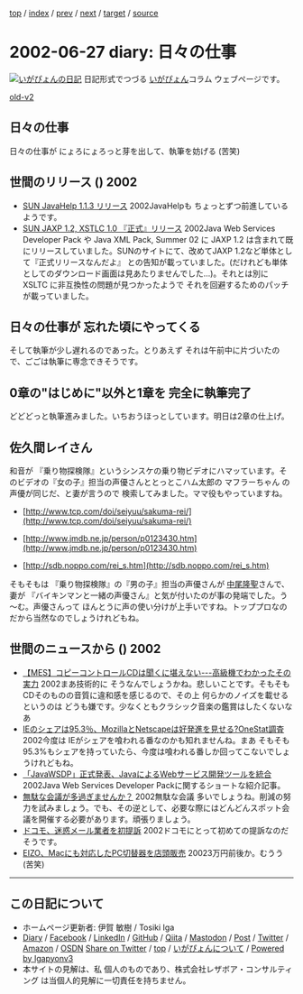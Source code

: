 [top](../index.html) 
 / [index](index.html) 
 / [prev](ig020626.html) 
 / [next](ig020628.html) 
 / [target](https://www.igapyon.jp/igapyon/diary/2002/ig020627.html) 
 / [source](https://github.com/igapyon/diary/blob/master/2002/ig020627.src.md) 

2002-06-27 diary: 日々の仕事
=====================================================================================================
[![いがぴょんの日記](https://www.igapyon.jp/igapyon/diary/images/iga200306s.jpg "いがぴょん")](https://www.igapyon.jp/igapyon/diary/memo/memoigapyon.html) 日記形式でつづる [いがぴょん](https://www.igapyon.jp/igapyon/diary/memo/memoigapyon.html)コラム ウェブページです。

[old-v2](ig020627-orig.html)

## 日々の仕事

日々の仕事が にょろにょろっと芽を出して、執筆を妨げる (苦笑)


## 世間のリリース () 2002

* [SUN JavaHelp 1.1.3 リリース](http://java.sun.com/products/javahelp/)  2002JavaHelpも ちょっとずつ前進しているようです。
* [SUN JAXP 1.2, XSTLC 1.0 『正式』リリース](http://java.sun.com/webservices/downloads/webservicespack.html)  2002Java Web Services Developer Pack や Java XML Pack, Summer 02 に JAXP 1.2 は含まれて既にリリースしていました。SUNのサイトにて、改めてJAXP 1.2など単体として『正式リリースなんだよ』 との告知が載っていました。(だけれども単体としてのダウンロード画面は見あたりませんでした…)。それとは別に XSLTC に非互換性の問題が見つかったようで それを回避するためのパッチが載っていました。

## 日々の仕事が 忘れた頃にやってくる

そして執筆が少し遅れるのであった。とりあえず それは午前中に片づいたので、ごごは執筆に専念できそうです。

## 0章の"はじめに"以外と1章を 完全に執筆完了

どどどっと執筆進みました。いちおうほっとしています。明日は2章の仕上げ。

## 佐久間レイさん

和音が 『乗り物探検隊』というシンスケの乗り物ビデオにハマッています。そのビデオの『女の子』担当の声優さんととっとこハム太郎の マフラーちゃん の声優が同じだ、と妻が言うので 検索してみました。ママ役もやっていますね。

* [http://www.tcp.com/doi/seiyuu/sakuma-rei/](http://www.tcp.com/doi/seiyuu/sakuma-rei/)
  
* [http://www.jmdb.ne.jp/person/p0123430.htm](http://www.jmdb.ne.jp/person/p0123430.htm)
  
* [http://sdb.noppo.com/rei_s.htm](http://sdb.noppo.com/rei_s.htm)

そもそもは 『乗り物探検隊』の『男の子』担当の声優さんが [中尾隆聖](http://member.nifty.ne.jp/teraji/cv/cv_d1021.htm)さんで、妻が 『バイキンマンと一緒の声優さん』と気が付いたのが事の発端でした。う～む。声優さんって ほんとうに声の使い分けが上手いですね。トッププロなのだから当然なのでしょうけれどもね。

## 世間のニュースから () 2002

* [【MES】コピーコントロールCDは聞くに堪えない---高級機でわかったその実力](http://auto.ascii24.com/auto24/issue/2002/0624/06niv_si9999_06.html)  2002まあ技術的に そうなんでしょうかね。悲しいことです。そもそもCDそのものの音質に違和感を感じるので、その上 何らかのノイズを載せるというのは どうも嫌です。少なくともクラシック音楽の鑑賞はしたくないなあ
* [IEのシェアは95.3％、MozillaとNetscapeは好発進を見せる?OneStat調査](http://www.watch.impress.co.jp/internet/www/article/2002/0625/onstat.htm)  2002今度は IEがシェアを喰われる番なのかも知れませんね。まあ そもそも 95.3%もシェアを持っていたら、今度は喰われる番しか回ってこないでしょうけれどもね。
* [「JavaWSDP」正式発表、JavaによるWebサービス開発ツールを統合](http://www.watch.impress.co.jp/internet/www/article/2002/0620/wsdp.htm)  2002Java Web Services Developer Packに関するショートな紹介記事。
* [無駄な会議が多過ぎませんか？](http://itpro.nikkeibp.co.jp/free/ITPro/OPINION/20020625/1/)  2002無駄な会議 多いでしょうね。削減の努力を試みましょう。でも、その逆として、必要な際にはどんどんスポット会議を開催する必要があります。頑張りましょう。
* [ドコモ、迷惑メール業者を初提訴](http://www.zdnet.co.jp/news/0206/27/njbt_05.html)  2002ドコモにとって初めての提訴なのだそうです。
* [EIZO、Macにも対応したPC切替器を店頭販売](http://www.zdnet.co.jp/news/0206/27/njbt_07.html)  20023万円前後か。むうう (苦笑)


----------------------------------------------------------------------------------------------------

## この日記について

* ホームページ更新者: 伊賀 敏樹 / Tosiki Iga
* [Diary](https://www.igapyon.jp/igapyon/diary/) / [Facebook](https://www.facebook.com/igapyon) / [LinkedIn](https://www.linkedin.com/in/toshikiiga) / [GitHub](https://github.com/igapyon) / [Qiita](https://qiita.com/igapyon) / [Mastodon](https://social.vivaldi.net/@igapyon) / [Post](https://post.news/igapyon) / [Twitter](https://twitter.com/ToshikiIga) / [Amazon](https://www.amazon.co.jp/%E4%BC%8A%E8%B3%80-%E6%95%8F%E6%A8%B9/e/B004LTQWCQ) / [OSDN](https://ja.osdn.net/users/iga/)
[Share on Twitter](https://twitter.com/intent/tweet?hashtags=igapyon%2Cdiary%2C%E3%81%84%E3%81%8C%E3%81%B4%E3%82%87%E3%82%93&text=%E6%97%A5%E3%80%85%E3%81%AE%E4%BB%95%E4%BA%8B&url=https%3A%2F%2Fwww.igapyon.jp%2Figapyon%2Fdiary%2F2002%2Fig020627.html) / [top](../index.html) / [いがぴょんについて](https://www.igapyon.jp/igapyon/diary/memo/memoigapyon.html) / [Powered by Igapyonv3](https://github.com/igapyon/igapyonv3)
* 本サイトの見解は、私 個人のものであり、株式会社レザボア・コンサルティング は当個人的見解に一切責任を持ちません。 
